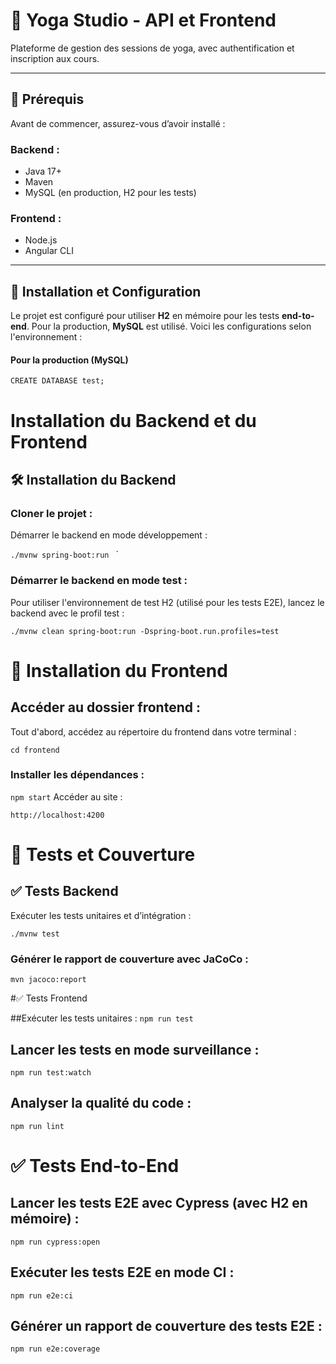 # 🧘 Yoga Studio - API et Frontend

Plateforme de gestion des sessions de yoga, avec authentification et inscription aux cours.

---

## 📌 Prérequis

Avant de commencer, assurez-vous d’avoir installé :

### Backend :
- Java 17+
- Maven
- MySQL (en production, H2 pour les tests)

### Frontend :
- Node.js
- Angular CLI


---

## 🚀 Installation et Configuration

Le projet est configuré pour utiliser **H2** en mémoire pour les tests **end-to-end**. Pour la production, **MySQL** est utilisé. Voici les configurations selon l'environnement :

#### Pour la production (MySQL)

```
CREATE DATABASE test;
```
# Installation du Backend et du Frontend

## 🛠 Installation du Backend

### Cloner le projet :
Démarrer le backend en mode développement :

`./mvnw spring-boot:run
`
`
### Démarrer le backend en mode test :
Pour utiliser l'environnement de test H2 (utilisé pour les tests E2E), lancez le backend avec le profil test :

`
./mvnw clean spring-boot:run -Dspring-boot.run.profiles=test
`


# 🎨 Installation du Frontend

## Accéder au dossier frontend :
Tout d'abord, accédez au répertoire du frontend dans votre terminal :

```
cd frontend
```

### Installer les dépendances :

`npm start`
Accéder au site :

`http://localhost:4200`

# 🧪 Tests et Couverture

## ✅ Tests Backend
Exécuter les tests unitaires et d’intégration :

`./mvnw test`



### Générer le rapport de couverture avec JaCoCo :
`mvn jacoco:report`


#✅ Tests Frontend

##Exécuter les tests unitaires :
`npm run test`

## Lancer les tests en mode surveillance :
`npm run test:watch`

## Analyser la qualité du code :
`npm run lint`

# ✅ Tests End-to-End
## Lancer les tests E2E avec Cypress (avec H2 en mémoire) :
`npm run cypress:open`


## Exécuter les tests E2E en mode CI :
`npm run e2e:ci`

## Générer un rapport de couverture des tests E2E :

`npm run e2e:coverage`


